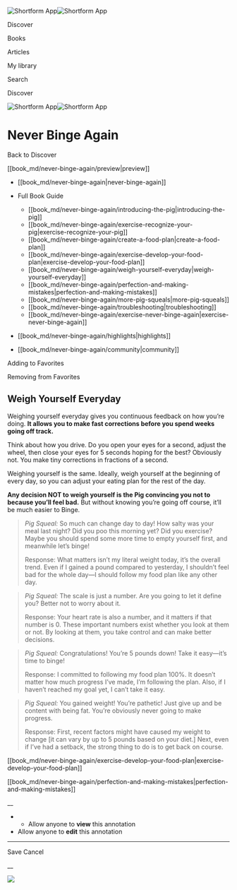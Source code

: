 ![Shortform App](/img/logo.36a2399e.svg)![Shortform App](/img/logo-dark.70c1b072.svg)

Discover

Books

Articles

My library

Search

Discover

![Shortform App](/img/logo.36a2399e.svg)![Shortform App](/img/logo-dark.70c1b072.svg)

# Never Binge Again

Back to Discover

[[book_md/never-binge-again/preview|preview]]

  * [[book_md/never-binge-again|never-binge-again]]
  * Full Book Guide

    * [[book_md/never-binge-again/introducing-the-pig|introducing-the-pig]]
    * [[book_md/never-binge-again/exercise-recognize-your-pig|exercise-recognize-your-pig]]
    * [[book_md/never-binge-again/create-a-food-plan|create-a-food-plan]]
    * [[book_md/never-binge-again/exercise-develop-your-food-plan|exercise-develop-your-food-plan]]
    * [[book_md/never-binge-again/weigh-yourself-everyday|weigh-yourself-everyday]]
    * [[book_md/never-binge-again/perfection-and-making-mistakes|perfection-and-making-mistakes]]
    * [[book_md/never-binge-again/more-pig-squeals|more-pig-squeals]]
    * [[book_md/never-binge-again/troubleshooting|troubleshooting]]
    * [[book_md/never-binge-again/exercise-never-binge-again|exercise-never-binge-again]]
  * [[book_md/never-binge-again/highlights|highlights]]
  * [[book_md/never-binge-again/community|community]]



Adding to Favorites 

Removing from Favorites 

## Weigh Yourself Everyday

Weighing yourself everyday gives you continuous feedback on how you’re doing. **It allows you to make fast corrections before you spend weeks going off track.**

Think about how you drive. Do you open your eyes for a second, adjust the wheel, then close your eyes for 5 seconds hoping for the best? Obviously not. You make tiny corrections in fractions of a second.

Weighing yourself is the same. Ideally, weigh yourself at the beginning of every day, so you can adjust your eating plan for the rest of the day.

**Any decision NOT to weigh yourself is the Pig convincing you not to because you’ll feel bad.** But without knowing you’re going off course, it’ll be much easier to Binge.

> _Pig Squeal:_ So much can change day to day! How salty was your meal last night? Did you poo this morning yet? Did you exercise? Maybe you should spend some more time to empty yourself first, and meanwhile let’s binge!
> 
> Response: What matters isn’t my literal weight today, it’s the overall trend. Even if I gained a pound compared to yesterday, I shouldn’t feel bad for the whole day—I should follow my food plan like any other day.

> _Pig Squeal:_ The scale is just a number. Are you going to let it define you? Better not to worry about it.
> 
> Response: Your heart rate is also a number, and it matters if that number is 0. These important numbers exist whether you look at them or not. By looking at them, you take control and can make better decisions.

> _Pig Squeal:_ Congratulations! You’re 5 pounds down! Take it easy—it’s time to binge!
> 
> Response: I committed to following my food plan 100%. It doesn’t matter how much progress I’ve made, I’m following the plan. Also, if I haven’t reached my goal yet, I can’t take it easy.

> _Pig Squeal:_ You gained weight! You’re pathetic! Just give up and be content with being fat. You’re obviously never going to make progress.
> 
> Response: First, recent factors might have caused my weight to change [it can vary by up to 5 pounds based on your diet.] Next, even if I’ve had a setback, the strong thing to do is to get back on course.

[[book_md/never-binge-again/exercise-develop-your-food-plan|exercise-develop-your-food-plan]]

[[book_md/never-binge-again/perfection-and-making-mistakes|perfection-and-making-mistakes]]

__

  *   * Allow anyone to **view** this annotation
  * Allow anyone to **edit** this annotation



* * *

Save Cancel

__




![](https://bat.bing.com/action/0?ti=56018282&Ver=2&mid=ae781f1b-b9a5-4f45-a1de-32514bf1ce13&sid=f30c5e70639211ee87d33f0876d93783&vid=f30c9700639211eeb3a75d830392c94f&vids=0&msclkid=N&pi=0&lg=en-US&sw=800&sh=600&sc=24&nwd=1&tl=Shortform%20%7C%20Never%20Binge%20Again&p=https%3A%2F%2Fwww.shortform.com%2Fapp%2Fbook%2Fnever-binge-again%2Fweigh-yourself-everyday&r=&lt=484&evt=pageLoad&sv=1&rn=636695)
